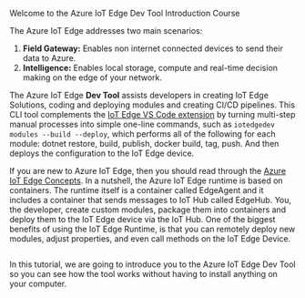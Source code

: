 Welcome to the Azure IoT Edge Dev Tool Introduction Course

The Azure IoT Edge addresses two main scenarios:
1. **Field Gateway:** Enables non internet connected devices to send their data to Azure.
1. **Intelligence:** Enables local storage, compute and real-time decision making on the edge of your network.

The Azure IoT Edge **Dev Tool** assists developers in creating IoT Edge Solutions, coding and deploying modules and creating CI/CD pipelines. This CLI tool complements the [IoT Edge VS Code extension](https://marketplace.visualstudio.com/items?itemName=vsciot-vscode.azure-iot-edge) by turning multi-step manual processes into simple one-line commands, such as `iotedgedev modules --build --deploy`, which performs all of the following for each module: dotnet restore, build, publish, docker build, tag, push. And then deploys the configuration to the IoT Edge device.

If you are new to Azure IoT Edge, then you should read through the [Azure IoT Edge Concepts](https://docs.microsoft.com/en-us/azure/iot-edge/iot-edge-modules). In a nutshell, the Azure IoT Edge runtime is based on containers. The runtime itself is a container called EdgeAgent and it includes a container that sends messages to IoT Hub called EdgeHub. You, the developer, create custom modules, package them into containers and deploy them to the IoT Edge device via the IoT Hub. One of the biggest benefits of using the IoT Edge Runtime, is that you can remotely deploy new modules, adjust properties, and even call methods on the IoT Edge Device.

![]()

In this tutorial, we are going to introduce you to the Azure IoT Edge Dev Tool so you can see how the tool works without having to install anything on your computer.